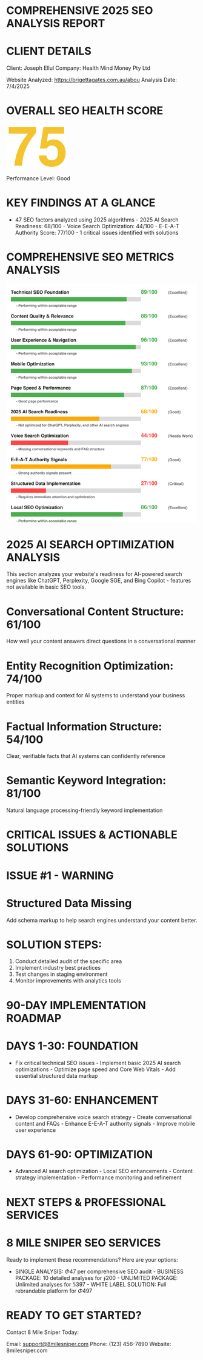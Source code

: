 # COMPREHENSIVE 2025 SEO ANALYSIS REPORT  

# CLIENT DETAILS  

Client: Joseph Ellul Company: Health Mind Money Pty Ltd  

Website Analyzed: https://brigettagates.com.au/abou Analysis Date: 7/4/2025  

# OVERALL SEO HEALTH SCORE  

![](images/7amkoh.jpg)  

Performance Level: Good  

# KEY FINDINGS AT A GLANCE  

- 47 SEO factors analyzed using 2025 algorithms - 2025 AI Search Readiness: 68/100 - Voice Search Optimization: 44/100 - E-E-A-T Authority Score: 77/100 - 1 critical issues identified with solutions  

# COMPREHENSIVE SEO METRICS ANALYSIS  

![](images/109zdo.jpg)  

# 2025 AI SEARCH OPTIMIZATION ANALYSIS  

This section analyzes your website's readiness for AI-powered search engines like ChatGPT, Perplexity, Google SGE, and Bing Copilot - features not available in basic SEO tools.  

# Conversational Content Structure: 61/100  

How well your content answers direct questions in a conversational manner  

# Entity Recognition Optimization: 74/100  

Proper markup and context for AI systems to understand your business entities  

# Factual Information Structure: 54/100  

Clear, verifiable facts that AI systems can confidently reference  

# Semantic Keyword Integration: 81/100  

Natural language processing-friendly keyword implementation  

# CRITICAL ISSUES & ACTIONABLE SOLUTIONS  

# ISSUE #1 - WARNING  

# Structured Data Missing  

Add schema markup to help search engines understand your content better.  

# SOLUTION STEPS:  

1. Conduct detailed audit of the specific area   
2. Implement industry best practices   
3. Test changes in staging environment   
4. Monitor improvements with analytics tools  

# 90-DAY IMPLEMENTATION ROADMAP  

# DAYS 1-30: FOUNDATION  

- Fix critical technical SEO issues - Implement basic 2025 AI search optimizations - Optimize page speed and Core Web Vitals - Add essential structured data markup  

# DAYS 31-60: ENHANCEMENT  

- Develop comprehensive voice search strategy - Create conversational content and FAQs - Enhance E-E-A-T authority signals - Improve mobile user experience  

# DAYS 61-90: OPTIMIZATION  

- Advanced AI search optimization - Local SEO enhancements - Content strategy implementation - Performance monitoring and refinement  

# NEXT STEPS & PROFESSIONAL SERVICES  

# 8 MILE SNIPER SEO SERVICES  

Ready to implement these recommendations? Here are your options:  

- SINGLE ANALYSIS: $\Phi47$ per comprehensive SEO audit - BUSINESS PACKAGE: 10 detailed analyses for $\mathtt{\oint}200$ - UNLIMITED PACKAGE: Unlimited analyses for $\mathbb{5}397$ - WHITE LABEL SOLUTION: Full rebrandable platform for $\Phi497$  

# READY TO GET STARTED?  

Contact 8 Mile Sniper Today:  

Email: support@8milesniper.com Phone: (123) 456-7890 Website: 8milesniper.com  